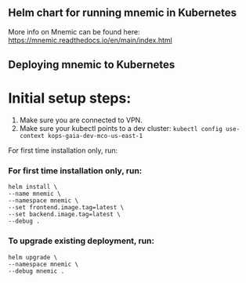 ## Helm chart for running mnemic in Kubernetes

More info on Mnemic can be found here: https://mnemic.readthedocs.io/en/main/index.html

## Deploying mnemic to Kubernetes

# Initial setup steps:
1. Make sure you are connected to VPN.
2. Make sure your kubectl points to a dev cluster: `kubectl config use-context kops-gaia-dev-mco-us-east-1`

For first time installation only, run:
### For first time installation only, run:
```
helm install \
--name mnemic \
--namespace mnemic \
--set frontend.image.tag=latest \
--set backend.image.tag=latest \
--debug .
```

### To upgrade existing deployment, run:
```
helm upgrade \
--namespace mnemic \
--debug mnemic .
```
